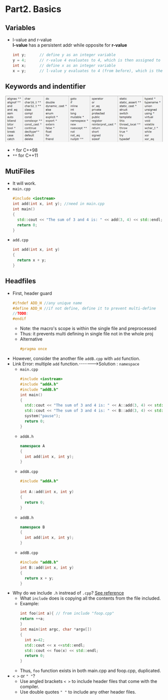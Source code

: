 # Part2. Basics
## Variables
- l-value and r-value  
  **l-value** has a persistent addr while opposite for **r-value**   
  ``` C++
  int y;      // define y as an integer variable
  y = 4;      // r-value 4 evaluates to 4, which is then assigned to l-value y
  int x;      // define x as an integer variable
  x = y;      // l-value y evaluates to 4 (from before), which is then assigned to l-value x.
  ```
## Keywords and indentifier
![img](../img/Img04-Keywords.png)
- `*` for C++98
- `**` for C++11
## MutiFiles
- It will work.
 - `main.cpp`
    ```C++
    #include <iostream>
    int add(int x, int y); //need in main.cpp
    int main()
    {
      std::cout << "The sum of 3 and 4 is: " << add(3, 4) << std::endl;
      return 0;
    }
    ```
 - `add.cpp`
    ```C++
    int add(int x, int y)
    {
      return x + y;
    }
    ```
## Headfiles
- First, header guard
  ```C++
  #ifndef ADD_H //any unique name
  #define ADD_H //if not define, define it to prevent multi-define
  //TODO:
  #endif
  ``` 
  - Note: the macro's scope is within the single file and preprocessed
  - Thus: it prevents multi defining in single file not in the whole proj
  - Alternative
    ```C++
    #pragma once
    ```
- However, consider the another file `addB.cpp` with `add` function. 
- Link Error: multiple `add` function.------->Solution : `namespace`
  - `main.cpp`
    ```C++
    #include <iostream>
    #include "addA.h"
    #include "addB.h"
    int main()
    {
      std::cout << "The sum of 3 and 4 is: " << A::add(3, 4) << std::endl;
      std::cout << "The sum of 3 and 4 is: " << B::add(3, 4) << std::endl;
      system("pause");
      return 0;
    }
    ```
  - `addA.h`
    ```C++
    namespace A
    {
      int add(int x, int y);
    }
    ```
  - `addA.cpp`
    ```C++
    #include "addA.h"

    int A::add(int x, int y)
    {
      return 0;
    }
    ```
  - `addB.h`
    ```C++
    namespace B
    {
      int add(int x, int y);
    }
    ```
  - `addB.cpp`
    ```C++
    #include "addB.h"
    int B::add(int x, int y)
    {
      return x + y;
    }
    ```
- Why do we include `.h` instread of `.cpp`? [See reference](https://stackoverflow.com/questions/19547091/including-cpp-files)
    - What `include` does is copying all the contents from the file included.
    - Example:
       ```C++
       int foo(int a){ // from include "foop.cpp"
       return ++a;
       }
       int main(int argc, char *argv[])
       {
         int x=42;
         std::cout << x <<std::endl;
         std::cout << foo(x) << std::endl;
         return 0;
       }
       ```
     - Thus, `foo` function exists in both main.cpp and foop.cpp, duplicated.
- `< >` or `" "`?
    - Use angled brackets `< >` to include header files that come with the compiler. 
    - Use double quotes `" "` to include any other header files.
